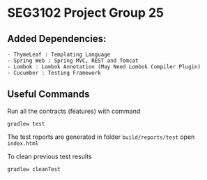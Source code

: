 <h1> SEG3102 Project Group 25 </h1> 

<h2> Added Dependencies: </h2>

    - ThymeLeaf : Templating Language 
    - Spring Web : Spring MVC, REST and Tomcat
    - Lombok : Lombok Annotation (May Need Lombok Compiler Plugin)
    - Cucumber : Testing Framework

<h2> Useful Commands </h2>

Run all the contracts (features) with command
```
gradlew test
```

The test reports are generated in folder
`build/reports/test` open `index.html`

To clean previous test results
```
gradlew cleanTest
```
